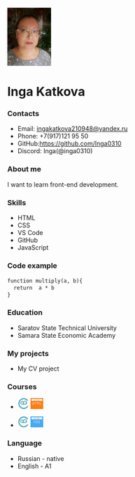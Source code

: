 
 


![image info](assets/img/foto.jpg)


# Inga Katkova

### Contacts
- Email: ingakatkova210948@yandex.ru
- Phone: +7(917)121 95 50
- GitHub:https://github.com/Inga0310
- Discord: Inga(@inga0310)

### About me
I want to learn front-end development.

### Skills
-  HTML
-  CSS
-  VS Code
-  GitHub
-  JavaScript

### Code example
```
function multiply(a, b){
  return  a * b
}
```
### Education
- Saratov State Technical University
- Samara State Economic Academy

### My projects
- My CV project

### Courses


- ![image info](assets/img/logo.png) ![image info](assets/img/HTML.png)

- ![image info](assets/img/logo.png) ![image info](assets/img/CSS.png)


### Language
- Russian - native
- English - A1



